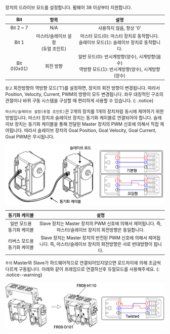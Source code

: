장치의 드라이브 모드를 설정합니다. 펌웨어 38 이상부터 지원합니다.

|Bit|항목|설명|
| :---: | :---: | :---: |
|Bit 2 ~ 7|N/A|사용하지 않음, 항상 '0'|
|Bit 1|마스터/슬레이브 설정<br />(듀얼 조인트)|마스터 모드(0): 마스터 장치로 동작합니다.<br />슬레이브 모드(1): 슬레이브 장치로 동작합니다.|
|Bit 0(0x01)|회전 방향|일반 모드(0): 반시계방향(양수), 시계방향(음수)<br />역방향 모드(1): 반시계방향(양수), 시계방향(양수)|

`참고` 회전방향의 역방향 모드('1')를 설정하면, 장치의 회전 방향이 변경됩니다. 따라서 Position, Velocity, Current, PWM의 방향이 모두 변경됩니다. 좌우 대칭적인 구조의 관절이나 바퀴 구동 시스템을 구성할 때 편리하게 사용할 수 있습니다.
{: .notice}

`마스터/슬레이브 설정(듀얼 조인트)`은 2개의 장치를 1개의 장치처럼 동시에 제어하기 위한 방법입니다. 마스터 장치과 슬레이브 장치는 동기화 케이블로 연결되어야 합니다. 슬레이브 장치는 동기화 케이블을 통해 전달된 Master 장치의 PWM 신호에 의해서 직접 제어됩니다. 따라서 슬레이브 장치의 Goal Position, Goal Velocity, Goal Current, Goal PWM은 무시됩니다.

![](/assets/images/dxl/ex/ex-106_dual_kr.png)

|동기화 케이블|설명|
| :---: | :---: |
|일반 모드용 동기화 케이블|Slave 장치는 Master 장치의 PWM 신호에 의해서 제어됩니다. 즉, 마스터/슬레이브 장치의 회전방향은 동일합니다.|
|리버스 모드용 동기화 케이블|Slave 장치는 Master 장치의 반전된 PWM 신호에 의해서 제어됩니다. 즉, 마스터/슬레이브 장치의 회전방향은 서로 반대방향이 됩니다.|

`주의` Master와 Slave가 하드웨어적으로 연결되어있지않으면 로드차이에 의해 조금씩 다르게 구동됩니다. 아래와 같이 프레임으로 연결하신후 듀얼모드를 사용해주세요.
{: .notice--warning}

![](/assets/images/dxl/ex/ex-106+_fr08-h110_fr08-d101.png)
